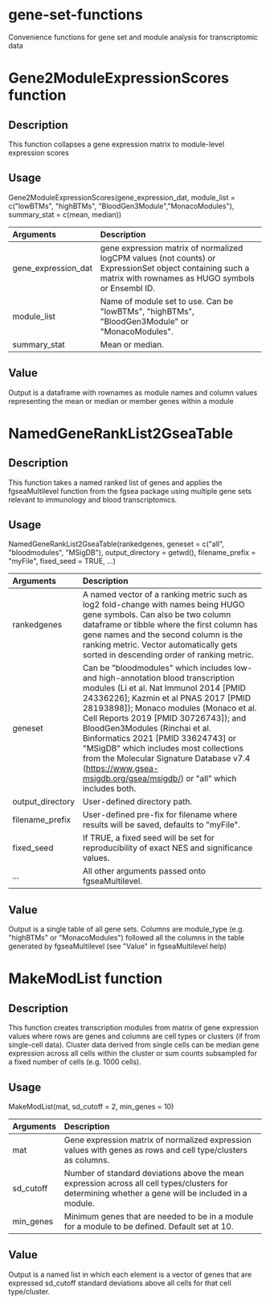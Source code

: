 # gene-set-functions

Convenience functions for gene set and module analysis for transcriptomic data

# Gene2ModuleExpressionScores function

## Description

This function collapses a gene expression matrix to module-level expression scores

## Usage

Gene2ModuleExpressionScores(gene_expression_dat, module_list = c("lowBTMs", "highBTMs", "BloodGen3Module","MonacoModules"), summary_stat = c(mean, median)) 

| Arguments   | Description |
| :--- | :- |
| gene_expression_dat       | gene expression matrix of normalized logCPM values (not counts) or ExpressionSet object containing such a matrix with rownames as HUGO symbols or Ensembl ID. |
| module_list | Name of module set to use. Can be "lowBTMs", "highBTMs", "BloodGen3Module" or "MonacoModules". |
| summary_stat       | Mean or median. |  
       
## Value

Output is a dataframe with rownames as module names and column values representing the mean or median or member genes within a module



# NamedGeneRankList2GseaTable

## Description

This function takes a named ranked list of genes and applies the fgseaMultilevel function from the fgsea package using multiple gene sets relevant to immunology and blood transcriptomics.

## Usage

NamedGeneRankList2GseaTable(rankedgenes, geneset = c("all", "bloodmodules", "MSigDB"), output_directory = getwd(), filename_prefix = "myFile", fixed_seed = TRUE, ...)

| Arguments   | Description |
| :--- | :- |
| rankedgenes       | A named vector of a ranking metric such as log2 fold-change with names being HUGO gene symbols. Can also be two column dataframe or tibble       where the first column has gene names and the second column is the ranking metric. Vector automatically gets sorted in descending order of ranking metric. |
| geneset | Can be "bloodmodules" which includes low- and high-annotation blood transcription modules (Li et al. Nat Immunol 2014 [PMID 24336226]; Kazmin et al PNAS 2017 [PMID 28193898]); Monaco modules (Monaco et al. Cell Reports 2019 [PMID 30726743]); and BloodGen3Modules (Rinchai et al. Binformatics 2021 [PMID 33624743] or "MSigDB" which includes most collections from the Molecular Signature Database v7.4 (https://www.gsea-msigdb.org/gsea/msigdb/) or "all" which includes both.|
| output_directory       | User-defined directory path.|  
| filename_prefix       | User-defined pre-fix for filename where results will be saved, defaults to "myFile". |
| fixed_seed       | If TRUE, a fixed seed will be set for reproducibility of exact NES and significance values. | 
| ...       | All other arguments passed onto fgseaMultilevel. |

## Value

Output is a single table of all gene sets. Columns are module_type (e.g. "highBTMs" or "MonacoModules") followed all the columns in the table generated by fgseaMultilevel (see "Value" in fgseaMultilevel help)



# MakeModList function

## Description

This function creates transcription modules from matrix of gene expression values where rows are genes and columns are cell types or clusters (if from single-cell data). Cluster data derived from single cells can be median gene expression across all cells within the cluster or sum counts subsampled for a fixed number of cells (e.g. 1000 cells).

## Usage

MakeModList(mat, sd_cutoff = 2, min_genes = 10) 

| Arguments   | Description |
| :--- | :- |
| mat       | Gene expression matrix of normalized expression values with genes as rows and cell type/clusters as columns. |
| sd_cutoff | Number of standard deviations above the mean expression across all cell types/clusters for determining whether a gene will be included in a module. |
| min_genes       | Minimum genes that are needed to be in a module for a module to be defined. Default set at 10. |  
       
## Value

Output is a named list in which each element is a vector of genes that are expressed sd_cutoff standard deviations above all cells for that cell type/cluster.
